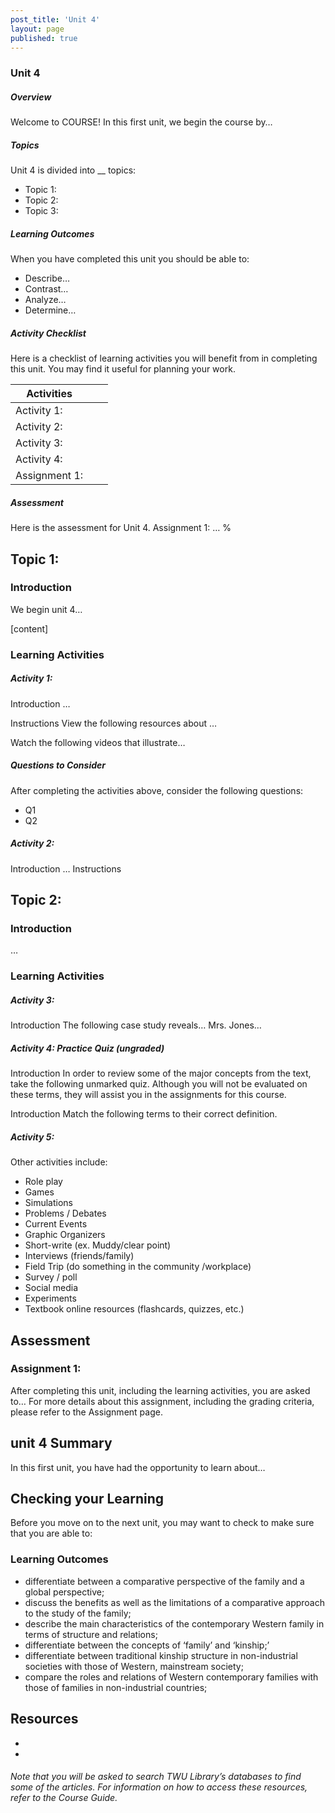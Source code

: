```yaml
---
post_title: 'Unit 4'
layout: page
published: true
---
```


### Unit 4
##### Overview

Welcome to COURSE!  In this first unit, we begin the course by…

##### Topics
Unit 4 is divided into __ topics:
* Topic 1:
* Topic 2:
* Topic 3:

##### Learning Outcomes
When you have completed this unit you should be able to:
* Describe…
* Contrast…
* Analyze…
* Determine…

##### Activity Checklist
Here is a checklist of learning activities you will benefit from in completing this unit. You may find it useful for planning your work.

|Activities| | |
|----|----|----|
| Activity 1:| | |
| Activity 2:| | |
| Activity 3:| | |
| Activity 4:| | |
| Assignment 1:| | |

##### Assessment
Here is the assessment for Unit 4.
Assignment 1: …
%

## Topic 1:
### Introduction
We begin unit 4…

[content]


### Learning Activities
##### Activity 1:
Introduction
…

Instructions
View the following resources about …


Watch the following videos that illustrate…

##### Questions to Consider
After completing the activities above, consider the following questions:

* Q1
* Q2

##### Activity 2:
Introduction
…
Instructions

## Topic 2:
### Introduction
…

### Learning Activities
##### Activity 3:

Introduction
The following case study reveals…
Mrs. Jones…




##### Activity 4: Practice Quiz (ungraded)
Introduction
In order to review some of the major concepts from the text, take the following unmarked quiz.  Although you will not be evaluated on these terms, they will assist you in the assignments for this course.


Introduction
Match the following terms to their correct definition.

##### Activity 5:
Other activities include:

* Role play
* Games
* Simulations
* Problems / Debates
* Current Events
* Graphic Organizers
* Short-write  (ex. Muddy/clear point)
* Interviews (friends/family)
* Field Trip (do something in the community /workplace)
* Survey / poll
* Social media
* Experiments
* Textbook online resources (flashcards, quizzes, etc.)


## Assessment


### Assignment 1:
After completing this unit, including the learning activities, you are asked to…
For more details about this assignment, including the grading criteria, please refer to the Assignment page.

## unit 4 Summary

In this first unit, you have had the opportunity to learn about…


## Checking your Learning

Before you move on to the next unit, you may want to check to make sure that you are able to:

### Learning Outcomes

* differentiate between a comparative perspective of the family and a global perspective;
* discuss the benefits as well as the limitations of a comparative approach to the study of the family;
* describe the main characteristics of the contemporary Western family in terms of structure and relations;
* differentiate between the concepts of ‘family’ and ‘kinship;’
* differentiate between traditional kinship structure in non-industrial societies with those of Western, mainstream society;
* compare the roles and relations of Western contemporary families with those of families in non-industrial countries;


## Resources
*
*

###### Note that you will be asked to search TWU Library’s databases to find some of the articles. For information on how to access these resources, refer to the Course Guide.

